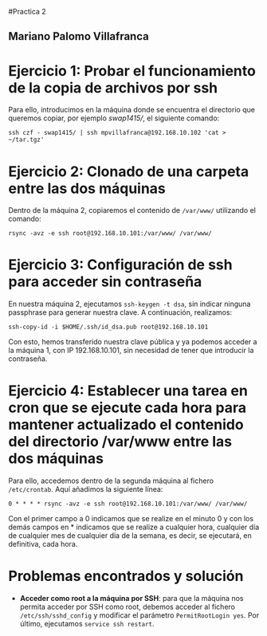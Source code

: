 #Practica 2
## Mariano Palomo Villafranca

# Ejercicio 1: Probar el funcionamiento de la copia de archivos por ssh
Para ello, introducimos en la máquina donde se encuentra el directorio que queremos copiar, por ejemplo *swap1415/*, el siguiente comando: 
	
	ssh czf - swap1415/ | ssh mpvillafranca@192.168.10.102 'cat > ~/tar.tgz'

# Ejercicio 2: Clonado de una carpeta entre las dos máquinas
Dentro de la máquina 2, copiaremos el contenido de `/var/www/` utilizando el comando: 

	rsync -avz -e ssh root@192.168.10.101:/var/www/ /var/www/

# Ejercicio 3: Configuración de ssh para acceder sin contraseña
En nuestra máquina 2, ejecutamos `ssh-keygen -t dsa`, sin indicar ninguna passphrase para generar nuestra clave. A continuación, realizamos:

	ssh-copy-id -i $HOME/.ssh/id_dsa.pub root@192.168.10.101
	
Con esto, hemos transferido nuestra clave pública y ya podemos acceder a la máquina 1, con IP 192.168.10.101, sin necesidad de tener que introducir la contraseña.

# Ejercicio 4: Establecer una tarea en cron que se ejecute cada hora para mantener actualizado el contenido del directorio /var/www entre las dos máquinas
Para ello, accedemos dentro de la segunda máquina al fichero `/etc/crontab`. Aquí añadimos la siguiente línea: 

	0 * * * * rsync -avz -e ssh root@192.168.10.101:/var/www/ /var/www/

Con el primer campo a 0 indicamos que se realize en el minuto 0 y con los demás campos en * indicamos que se realize a cualquier hora, cualquier día de cualquier mes de cualquier dia de la semana, es decir, se ejecutará, en definitiva, cada hora.

# Problemas encontrados y solución
* **Acceder como root a la máquina por SSH**: para que la máquina nos permita acceder por SSH como root, debemos acceder al fichero `/etc/ssh/sshd_config` y modificar el parámetro `PermitRootLogin yes`. Por último, ejecutamos `service ssh restart`.
